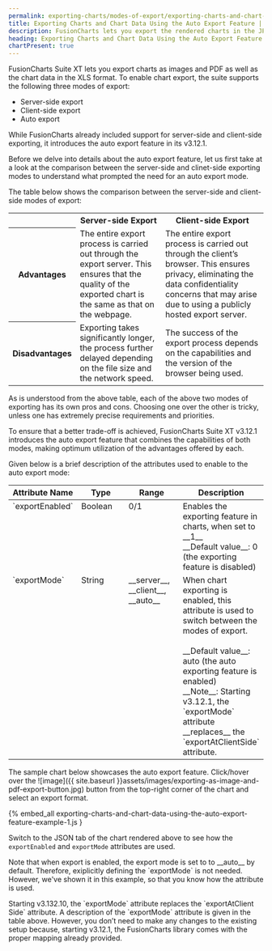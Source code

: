 ```yaml
---
permalink: exporting-charts/modes-of-export/exporting-charts-and-chart-data-using-the-auto-export-feature.html
title: Exporting Charts and Chart Data Using the Auto Export Feature | FusionCharts
description: FusionCharts lets you export the rendered charts in the JPG, PNG, SVG, and PDF formats. 
heading: Exporting Charts and Chart Data Using the Auto Export Feature
chartPresent: true
---
```


FusionCharts Suite XT lets you export charts as images and PDF as well as the chart data in the XLS format. 
To enable chart export, the suite supports the following three modes of export:

* Server-side export
* Client-side export
* Auto export

While FusionCharts already included support for server-side and client-side exporting, it introduces the auto export feature in its v3.12.1.

Before we delve into details about the auto export feature, let us first take at a look at the comparison between the server-side and clinet-side exporting modes to understand what prompted the need for an auto export mode.

The table below shows the comparison between the server-side and client-side modes of export:

<table> 
	<tr>
		<td> </td>
		<th> <b> Server-side Export </b> </th>
		<th> <b> Client-side Export </b> </th>
	</tr>
	<tr> 
		<th> <b> Advantages </b> </th>
		<td> The entire export process is carried out through the export server. This ensures that the quality of the exported chart is the same as that on the webpage. </td>
		<td> The entire export process is carried out through the client’s browser. This ensures privacy, eliminating the data confidentiality concerns that may arise due to using a publicly hosted export server. </td>
	</tr>
	<tr>
		<th> <b> Disadvantages </b> </th>
		<td> Exporting takes significantly longer, the process further delayed depending on the file size and the network speed. </td>
		<td> The success of the export process depends on the capabilities and the version of the browser being used. </td>
	</tr> 
</table>

As is understood from the above table, each of the above two modes of exporting has its own pros and cons. Choosing one over the other is tricky, unless one has extremely precise requirements and priorities.

To ensure that a better trade-off is achieved, FusionCharts Suite XT v3.12.1 introduces the auto export feature that combines the capabilities of both modes, making optimum utilization of the advantages offered by each.

Given below is a brief description of the attributes used to enable to the auto export mode:

<table width="100%" border="0" class="table" cellpadding="2" cellspacing="2">
	<thead>
		<tr>
			<th width="25%" valign="top" class="header"> Attribute Name </th>
			<th width="25%" valign="top" class="header"> Type </th>
			<th width="25%" valign="top" class="header"> Range </th>
			<th width="25%" valign="top" class="header"> Description </th>
		</tr>
	</thead>
	<tbody>
		<tr> 
			<td valign="top" class="code"> `exportEnabled` </td>
			<td valign="top" class="code"> Boolean </td>
			<td valign="top" class="code"> 0/1 </td>
			<td valign="top" class="code"> Enables the exporting feature in charts, when set to __1__ <br> __Default value__: 0 (the exporting feature is disabled) </td>
		</tr>
		<tr> 
			<td valign="top" class="code"> `exportMode` </td>
			<td valign="top" class="code"> String </td>
			<td valign="top" class="code"> __server__, __client__, __auto__ </td>
			<td valign="top" class="code"> When chart exporting is enabled, this attribute is used to switch between the modes of export. <br>  <br> __Default value__: auto (the auto exporting feature is enabled) <br> __Note__: Starting v3.12.1, the `exportMode` attribute __replaces__ the `exportAtClientSide` attribute. </td>
		</tr>
	</tbody>
</table>

The sample chart below showcases the auto export feature. Click/hover over the ![image]({{ site.baseurl }}assets/images/exporting-as-image-and-pdf-export-button.jpg) button from the top-right corner of the chart and select an export format.

{% embed_all exporting-charts-and-chart-data-using-the-auto-export-feature-example-1.js }

Switch to the JSON tab of the chart rendered above to see how the `exportEnabled` and `exportMode` attributes are used. 

<p class="text-info"> Note that when export is enabled, the export mode is set to to __auto__ by default. Therefore, exiplicitly defining the `exportMode` is not needed. However, we've shown it in this example, so that you know how the attribute is used. </p>

<p class="text-info"> Starting v3.132.10, the `exportMode` attribute replaces the `exportAtClient Side` attribute.
A description of the `exportMode` attribute is given in the table above.
However, you don’t need to make any changes to the existing setup because, starting v3.12.1, the FusionCharts library comes with the proper mapping already provided. </p>